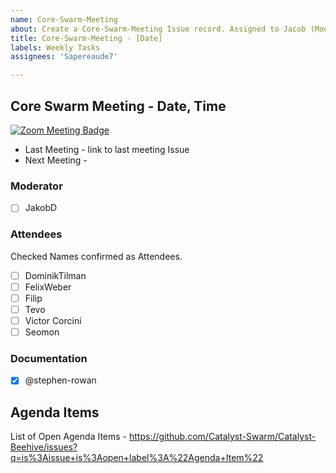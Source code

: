```yaml
---
name: Core-Swarm-Meeting
about: Create a Core-Swarm-Meeting Issue record. Assigned to Jacob (Moderator)
title: Core-Swarm-Meeting - [Date]
labels: Weekly Tasks
assignees: 'Sapereaude7'

---
```


## Core Swarm Meeting - Date, Time
[![Zoom Meeting Badge](https://img.shields.io/badge/Meeting-Zoom-blue)](https://us02web.zoom.us/j/81132158682)

- Last Meeting - link to last meeting Issue
- Next Meeting - 


### Moderator
- [ ] JakobD

### Attendees
Checked Names confirmed as Attendees.

- [ ] DominikTilman
- [ ] FelixWeber
- [ ] Filip
- [ ] Tevo 
- [ ] Victor Corcini
- [ ] Seomon 

### Documentation

- [x] @stephen-rowan

## Agenda Items

List of Open Agenda Items - https://github.com/Catalyst-Swarm/Catalyst-Beehive/issues?q=is%3Aissue+is%3Aopen+label%3A%22Agenda+Item%22
